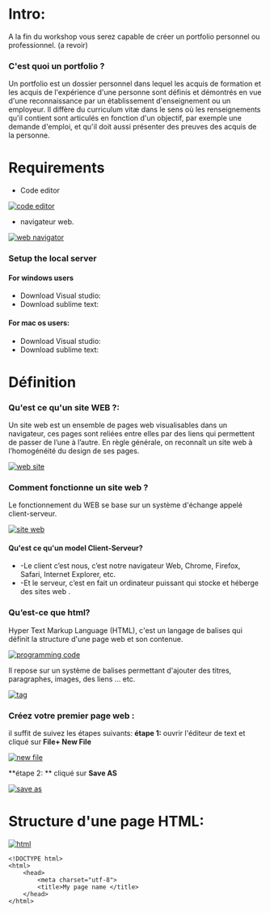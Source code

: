 # Intro: 
A la fin du workshop vous serez capable de créer un portfolio personnel ou professionnel. (a revoir)

### C'est quoi un portfolio ? 
Un portfolio est un dossier personnel dans lequel les acquis de formation et les acquis de l'expérience d'une personne sont définis et démontrés en vue d'une reconnaissance par un établissement d'enseignement ou un employeur. Il diffère du curriculum vitæ dans le sens où les renseignements qu'il contient sont articulés en fonction d'un objectif, par exemple une demande d'emploi, et qu'il doit aussi présenter des preuves des acquis de la personne.

# Requirements
- Code editor 

[![code editor](https://i.postimg.cc/T2jQDQ5M/Capture.png "code editor")](http:https://i.postimg.cc/T2jQDQ5M/Capture.png// "code editor")

- navigateur web.

[![web navigator](https://i.postimg.cc/fbLTxHRH/Capture1.png "web navigator")](httphttps://i.postimg.cc/fbLTxHRH/Capture1.png:// "web navigator")

### Setup the local server
#### For windows users
- Download Visual studio:
- Download sublime text:
 
#### For mac os users:   
- Download Visual studio:
- Download sublime text:

# Définition
### Qu'est ce qu'un site WEB ?:
Un site web est un ensemble de pages web visualisables dans un navigateur, ces pages sont reliées entre elles par des liens qui permettent de passer de l’une à l’autre. En règle générale, on reconnaît un site web à l’homogénéité du design de ses pages.

[![web site](https://i.postimg.cc/Zq9VvSpV/Sans-titre.png "web site")](http://https://i.postimg.cc/Zq9VvSpV/Sans-titre.png "web site")

### Comment fonctionne un site web ?
Le fonctionnement du WEB se base sur un système d'échange appelé client-serveur.

[![site web](https://i.postimg.cc/t4746STB/Chrome.png "site web")](http:/https://i.postimg.cc/t4746STB/Chrome.png/ "site web")

#### Qu'est ce qu'un model Client-Serveur?

- -Le client c’est nous, c’est notre navigateur Web, Chrome, Firefox, Safari, Internet Explorer, etc.
- -Et le serveur, c’est en fait un ordinateur puissant qui stocke et héberge des sites web .

### Qu’est-ce que html?
Hyper Text Markup Language (HTML), c'est un langage de balises qui définit la structure d'une page web et son contenue.

[![programming code](https://i.postimg.cc/jSGt7RBj/Capture3.png "programming code")](http://https://i.postimg.cc/jSGt7RBj/Capture3.png "programming code")

Il repose sur un système de balises permettant d'ajouter des titres, paragraphes, images, des liens ... etc.

[![tag](https://i.postimg.cc/Yqh5fJ6L/Capture4.png "tag")](http://https://i.postimg.cc/Yqh5fJ6L/Capture4.png "tag")


### Créez votre premier page web :
il suffit de suivez les étapes suivants:
**étape 1:** ouvrir l'éditeur de text et cliqué sur   **File+ New File**

[![new file](https://i.postimg.cc/vHkpP3hq/Sans-titre-1.png "new file")](http://https://i.postimg.cc/vHkpP3hq/Sans-titre-1.png "new file")

**étape 2: ** cliqué sur  **Save AS**

[![save as](https://i.postimg.cc/cC6bhnnG/Capture6.png "save as")](http://https://i.postimg.cc/cC6bhnnG/Capture6.png "save as")

# Structure d'une page HTML:
[![html](https://i.postimg.cc/ncxJZdBX/DOCTYPE-html-html-head-meta-charset-utf-8-title-Ma-page-de-test-title-head-body.png "html")](http://https://i.postimg.cc/ncxJZdBX/DOCTYPE-html-html-head-meta-charset-utf-8-title-Ma-page-de-test-title-head-body.png "html")
    
	<!DOCTYPE html>
    <html>
        <head>
            <meta charset="utf-8">
            <title>My page name </title>
        </head>
    </html>
